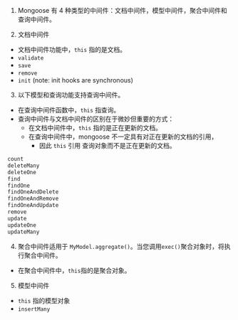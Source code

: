 1. Mongoose 有 4 种类型的中间件：文档中间件，模型中间件，聚合中间件和查询中间件。

2. 文档中间件

- 文档中间件功能中，`this` 指的是文档。
- `validate`
- `save`
- `remove`
- `init` (note: init hooks are synchronous)

3. 以下模型和查询功能支持查询中间件。

- 在查询中间件函数中，`this` 指查询。
- 查询中间件与文档中间件的区别在于微妙但重要的方式：
  - 在文档中间件中，`this` 指的是正在更新的文档。
  - 在查询中间件中，mongoose 不一定具有对正在更新的文档的引用，
    - 因此 `this` 引用 查询对象而不是正在更新的文档。

```js
count
deleteMany
deleteOne
find
findOne
findOneAndDelete
findOneAndRemove
findOneAndUpdate
remove
update
updateOne
updateMany
```

4. 聚合中间件适用于 `MyModel.aggregate()`。当您调用`exec()`聚合对象时，将执行聚合中间件。

- 在聚合中间件中，`this`指的是聚合对象。

5. 模型中间件

- `this` 指的模型对象
- `insertMany`

